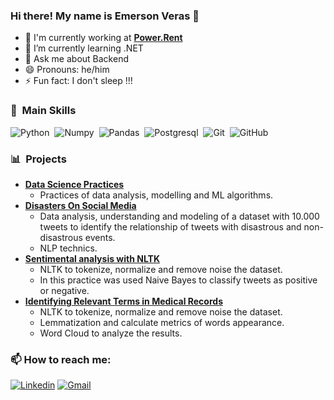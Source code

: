 ### Hi there! My name is Emerson Veras 👋

- 🔭 I'm currently working at **[Power.Rent](https://power.rent/)**  
- 🌱 I’m currently learning .NET
- 💬 Ask me about Backend
- 😄 Pronouns: he/him
- ⚡ Fun fact: I don't sleep !!!


### 🔎 &nbsp;Main Skills
![Python](https://img.shields.io/badge/Python-05122A?style=flat&logo=python&logoColor=blue)&nbsp;
![Numpy](https://img.shields.io/badge/Numpy-05122A?style=flat&logo=numpy&logoColor=white)&nbsp;
![Pandas](https://img.shields.io/badge/Pandas-05122A?style=flat&logo=pandas&logoColor=white)&nbsp;
![Postgresql](https://img.shields.io/badge/-PostgreSQL-05122A?style=flat&logo=postgresql&logoColor=white)&nbsp;
![Git](https://img.shields.io/badge/-Git-05122A?style=flat&logo=git)&nbsp;
![GitHub](https://img.shields.io/badge/-GitHub-05122A?style=flat&logo=github)&nbsp;

### 📊 &nbsp;Projects
- **[Data Science Practices](https://github.com/EmersonVeras/dataScience)**
  - Practices of data analysis, modelling and ML algorithms.
- **[Disasters On Social Media](https://github.com/EmersonVeras/CognitiveComputing/tree/main/NLP/trailhead/codes)**
  - Data analysis, understanding and modeling of a dataset with 10.000 tweets to identify the relationship of tweets with disastrous and non-disastrous events.
  - NLP technics.
- **[Sentimental analysis with NLTK](https://github.com/EmersonVeras/CognitiveComputing/tree/main/NLP/trailhead/codes/Sentiment_analysis_NLTK)**
  - NLTK to tokenize, normalize and remove noise the dataset.
  - In this practice was used Naive Bayes to classify tweets as positive or negative.
- **[Identifying Relevant Terms in Medical Records](https://github.com/EmersonVeras/identifyMostRelevantTerms)**
  - NLTK to tokenize, normalize and remove noise the dataset.
  - Lemmatization and calculate metrics of words appearance.
  - Word Cloud to analyze the results.
### :mailbox: How to reach me:
[![Linkedin](https://img.shields.io/badge/linkedin-%230077B5.svg?&style=for-the-badge&logo=linkedin&logoColor=white)](https://www.linkedin.com/in/emerson-dias-/)
[![Gmail](https://img.shields.io/badge/Gmail-D14836?style=for-the-badge&logo=gmail&logoColor=white)](mailto:emersonverasifce@gmail.com)
